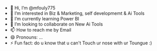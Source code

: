 - 👋 Hi, I’m @mfouly775
- 👀 I’m interested in Biz & Marketing,  self developmemt & Ai Tools 
- 🌱 I’m currently learning Power BI
- 💞️ I’m looking to collaborate on New Ai Tools
- 📫 How to reach me by Email
- 😄 Pronouns: ...
- ⚡ Fun fact: do u know that u can't Touch ur nose with ur Toungue :) 

<!---
mfouly775/mfouly775 is a ✨ special ✨ repository because its `README.md` (this file) appears on your GitHub profile.
You can click the Preview link to take a look at your changes.
--->
